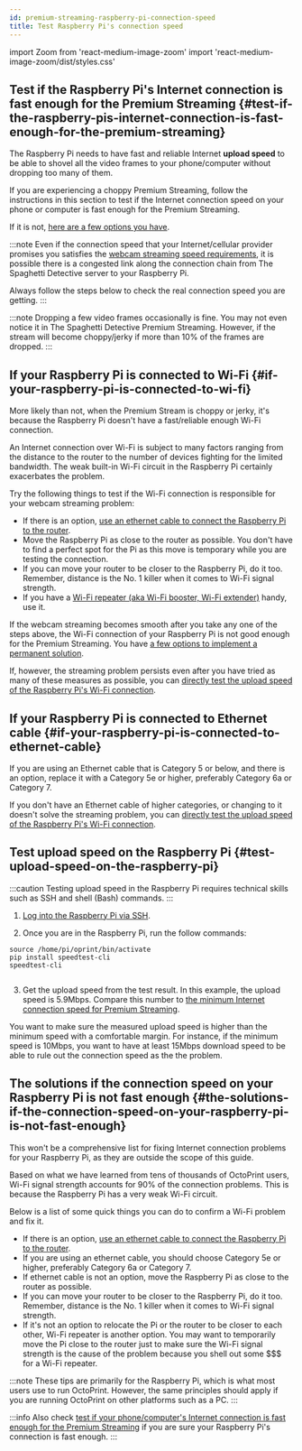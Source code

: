 ```yaml
---
id: premium-streaming-raspberry-pi-connection-speed
title: Test Raspberry Pi's connection speed
---
```

import Zoom from 'react-medium-image-zoom'
import 'react-medium-image-zoom/dist/styles.css'

## Test if the Raspberry Pi's Internet connection is fast enough for the Premium Streaming {#test-if-the-raspberry-pis-internet-connection-is-fast-enough-for-the-premium-streaming}

The Raspberry Pi needs to have fast and reliable Internet **upload speed** to be able to shovel all the video frames to your phone/computer without dropping too many of them.

If you are experiencing a choppy Premium Streaming, follow the instructions in this section to test if the Internet connection speed on your phone or computer is fast enough for the Premium Streaming.

If it is not, [here are a few options you have](#the-solutions-if-the-connection-speed-on-your-raspberry-pi-is-not-fast-enough).

:::note
Even if the connection speed that your Internet/cellular provider promises you satisfies the [webcam streaming speed requirements](/docs/user-guides/internet-speed-requirement-premium-streaming/), it is possible there is a congested link along the connection chain from The Spaghetti Detective server to your Raspberry Pi.

Always follow the steps below to check the real connection speed you are getting.
:::

:::note
Dropping a few video frames occasionally is fine. You may not even notice it in The Spaghetti Detective Premium Streaming. However, if the stream will become choppy/jerky if more than 10% of the frames are dropped.
:::

## If your Raspberry Pi is connected to Wi-Fi {#if-your-raspberry-pi-is-connected-to-wi-fi}

More likely than not, when the Premium Stream is choppy or jerky, it's because the Raspberry Pi doesn't have a fast/reliable enough Wi-Fi connection.

An Internet connection over Wi-Fi is subject to many factors ranging from the distance to the router to the number of devices fighting for the limited bandwidth. The weak built-in Wi-Fi circuit in the Raspberry Pi certainly exacerbates the problem.

Try the following things to test if the Wi-Fi connection is responsible for your webcam streaming problem:

* If there is an option, [use an ethernet cable to connect the Raspberry Pi to the router](https://learn.adafruit.com/adafruits-raspberry-pi-lesson-3-network-setup/using-a-wired-network).
* Move the Raspberry Pi as close to the router as possible. You don't have to find a perfect spot for the Pi as this move is temporary while you are testing the connection.
* If you can move your router to be closer to the Raspberry Pi, do it too. Remember, distance is the No. 1 killer when it comes to Wi-Fi signal strength.
* If you have a [Wi-Fi repeater (aka Wi-Fi booster, Wi-Fi extender)](https://www.waveform.com/pages/wifi-booster-repeater-extender-differences) handy, use it.

If the webcam streaming becomes smooth after you take any one of the steps above, the Wi-Fi connection of your Raspberry Pi is not good enough for the Premium Streaming. You have [a few options to implement a permanent solution](#the-solutions-if-the-connection-speed-on-your-raspberry-pi-is-not-fast-enough).

If, however, the streaming problem persists even after you have tried as many of these measures as possible, you can [directly test the upload speed of the Raspberry Pi's Wi-Fi connection](#test-upload-speed-on-the-raspberry-pi).

## If your Raspberry Pi is connected to Ethernet cable {#if-your-raspberry-pi-is-connected-to-ethernet-cable}

If you are using an Ethernet cable that is Category 5 or below, and there is an option, replace it with a Category 5e or higher, preferably Category 6a or Category 7.

If you don't have an Ethernet cable of higher categories, or changing to it doesn't solve the streaming problem, you can [directly test the upload speed of the Raspberry Pi's Wi-Fi connection](#test-upload-speed-on-the-raspberry-pi).

## Test upload speed on the Raspberry Pi {#test-upload-speed-on-the-raspberry-pi}

:::caution
Testing upload speed in the Raspberry Pi requires technical skills such as SSH and shell (Bash) commands.
:::

1. [Log into the Raspberry Pi via SSH](https://www.raspberrypi.org/documentation/remote-access/ssh/).

2. Once you are in the Raspberry Pi, run the follow commands:

```
source /home/pi/oprint/bin/activate
pip install speedtest-cli
speedtest-cli
```

<Zoom overlayBgColorEnd="var(--ifm-background-surface-color)">
<img src="/img/user-guides/helpdocs/speed-test-raspberry-pi.gif" style={{maxWidth: "308px"}} alt=""></img>
</Zoom>

3. Get the upload speed from the test result. In this example, the upload speed is 5.9Mbps. Compare this number to [the minimum Internet connection speed for Premium Streaming](/docs/user-guides/internet-speed-requirement-premium-streaming).

You want to make sure the measured upload speed is higher than the minimum speed with a comfortable margin. For instance, if the minimum speed is 10Mbps, you want to have at least 15Mbps download speed to be able to rule out the connection speed as the the problem.


## The solutions if the connection speed on your Raspberry Pi is not fast enough {#the-solutions-if-the-connection-speed-on-your-raspberry-pi-is-not-fast-enough}

This won't be a comprehensive list for fixing Internet connection problems for your Raspberry Pi, as they are outside the scope of this guide.

Based on what we have learned from tens of thousands of OctoPrint users, Wi-Fi signal strength accounts for 90% of the connection problems. This is because the Raspberry Pi has a very weak Wi-Fi circuit.

Below is a list of some quick things you can do to confirm a Wi-Fi problem and fix it.

* If there is an option, [use an ethernet cable to connect the Raspberry Pi to the router](https://learn.adafruit.com/adafruits-raspberry-pi-lesson-3-network-setup/using-a-wired-network).
* If you are using an ethernet cable, you should choose Category 5e or higher, preferably Category 6a or Category 7.
* If ethernet cable is not an option, move the Raspberry Pi as close to the router as possible.
* If you can move your router to be closer to the Raspberry Pi, do it too. Remember, distance is the No. 1 killer when it comes to Wi-Fi signal strength.
* If it's not an option to relocate the Pi or the router to be closer to each other, Wi-Fi repeater is another option. You may want to temporarily move the Pi close to the router just to make sure the Wi-Fi signal strength is the cause of the problem because you shell out some $$$ for a Wi-Fi repeater.

:::note
These tips are primarily for the Raspberry Pi, which is what most users use to run OctoPrint. However, the same principles should apply if you are running OctoPrint on other platforms such as a PC.
:::


:::info
Also check [test if your phone/computer's Internet connection is fast enough for the Premium Streaming](/docs/user-guides/premium-streaming-computer-phone-connection-speed) if you are sure your Raspberry Pi's connection is fast enough.
:::